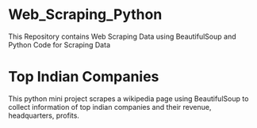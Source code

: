 # Web_Scraping_Python
This Repository contains Web Scraping Data using BeautifulSoup and Python Code for Scraping Data

# Top Indian Companies
This python mini project scrapes a wikipedia page using BeautifulSoup to collect information of top indian companies and their revenue, headquarters, profits.
